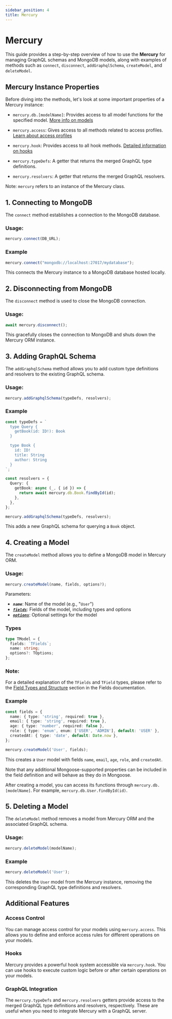 ```yaml
---
sidebar_position: 4
title: Mercury
---
```

# Mercury

This guide provides a step-by-step overview of how to use the **Mercury** for managing GraphQL schemas and MongoDB models, along with examples of methods such as `connect`, `disconnect`, `addGraphqlSchema`, `createModel`, and `deleteModel`.

## Mercury Instance Properties

Before diving into the methods, let's look at some important properties of a Mercury instance:

- `mercury.db.[modelName]`: Provides access to all model functions for the specified model. [More info on models](model)

- `mercury.access`: Gives access to all methods related to access profiles. [Learn about access profiles](profiles)

- `mercury.hook`: Provides access to all hook methods. [Detailed information on hooks](hook)

- `mercury.typeDefs`: A getter that returns the merged GraphQL type definitions.

- `mercury.resolvers`: A getter that returns the merged GraphQL resolvers.

Note: `mercury` refers to an instance of the Mercury class.

## 1. Connecting to MongoDB

The `connect` method establishes a connection to the MongoDB database.

### Usage:
```typescript
mercury.connect(DB_URL);
```
### Example
```typescript
mercury.connect("mongodb://localhost:27017/mydatabase");
```
This connects the Mercury instance to a MongoDB database hosted locally.

## 2. Disconnecting from MongoDB

The `disconnect` method is used to close the MongoDB connection.
### Usage:
```typescript
await mercury.disconnect();
```
This gracefully closes the connection to MongoDB and shuts down the Mercury ORM instance.

## 3. Adding GraphQL Schema

The `addGraphqlSchema` method allows you to add custom type definitions and resolvers to the existing GraphQL schema.
### Usage:
```typescript
mercury.addGraphqlSchema(typeDefs, resolvers);
```
### Example
```typescript
const typeDefs = `
  type Query {
    getBook(id: ID!): Book
  }

  type Book {
    id: ID!
    title: String
    author: String
  }
`;

const resolvers = {
  Query: {
    getBook: async (_, { id }) => {
      return await mercury.db.Book.findById(id);
    },
  },
};

mercury.addGraphqlSchema(typeDefs, resolvers);
```
This adds a new GraphQL schema for querying a `Book` object.

## 4. Creating a Model

The `createModel` method allows you to define a MongoDB model in Mercury ORM.

### Usage:
```typescript
mercury.createModel(name, fields, options?);
```

Parameters:
- ***`name`***: Name of the model (e.g., "`User`")
- ***[`fields`](./fields.md)***: Fields of the model, including types and options
- ***[`options`](./options.md)***: Optional settings for the model

### Types

```typescript
type TModel = {
  fields: `TFields`;
  name: string;
  options?: TOptions;
};
```
### Note:
For a detailed explanation of the `TFields` and `TField` types, please refer to the [Field Types and Structure](./fields.md#field-types-and-structure) section in the Fields documentation.

### Example
```typescript
const fields = {
  name: { type: 'string', required: true },
  email: { type: 'string', required: true },
  age: { type: 'number', required: false },
  role: { type: 'enum', enum: ['USER', 'ADMIN'], default: 'USER' },
  createdAt: { type: 'date', default: Date.now },
};

mercury.createModel('User', fields);
```

This creates a `User` model with fields `name`, `email`, `age`, `role`, and `createdAt`.

Note that any additional Mongoose-supported properties can be included in the field definition and will behave as they do in Mongoose.

After creating a model, you can access its functions through `mercury.db.[modelName]`. For example, `mercury.db.User.findById(id)`.

## 5. Deleting a Model

The `deleteModel` method removes a model from Mercury ORM and the associated GraphQL schema.

### Usage:
```typescript
mercury.deleteModel(modelName);
```
### Example
```typescript
mercury.deleteModel('User');
```
This deletes the `User` model from the Mercury instance, removing the corresponding GraphQL type definitions and resolvers.

## Additional Features

### Access Control
You can manage access control for your models using `mercury.access`. This allows you to define and enforce access rules for different operations on your models.

### Hooks
Mercury provides a powerful hook system accessible via `mercury.hook`. You can use hooks to execute custom logic before or after certain operations on your models.

### GraphQL Integration
The `mercury.typeDefs` and `mercury.resolvers` getters provide access to the merged GraphQL type definitions and resolvers, respectively. These are useful when you need to integrate Mercury with a GraphQL server.





